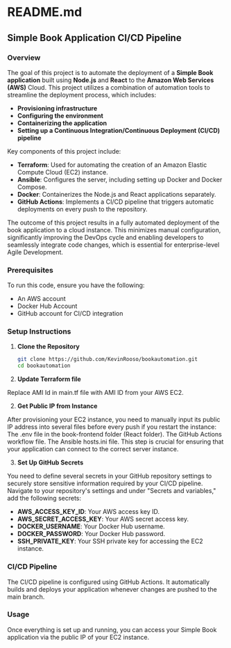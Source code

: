 # README.md

## Simple Book Application CI/CD Pipeline

### Overview

The goal of this project is to automate the deployment of a **Simple Book application** built using **Node.js** and **React** to the **Amazon Web Services (AWS)** Cloud. This project utilizes a combination of automation tools to streamline the deployment process, which includes:

- **Provisioning infrastructure**
- **Configuring the environment**
- **Containerizing the application**
- **Setting up a Continuous Integration/Continuous Deployment (CI/CD) pipeline**

Key components of this project include:

- **Terraform**: Used for automating the creation of an Amazon Elastic Compute Cloud (EC2) instance.
- **Ansible**: Configures the server, including setting up Docker and Docker Compose.
- **Docker**: Containerizes the Node.js and React applications separately.
- **GitHub Actions**: Implements a CI/CD pipeline that triggers automatic deployments on every push to the repository.

The outcome of this project results in a fully automated deployment of the book application to a cloud instance. This minimizes manual configuration, significantly improving the DevOps cycle and enabling developers to seamlessly integrate code changes, which is essential for enterprise-level Agile Development.

### Prerequisites

To run this code, ensure you have the following:

- An AWS account
- Docker Hub Account
- GitHub account for CI/CD integration

### Setup Instructions

1. **Clone the Repository**

   ```bash
   git clone https://github.com/KevinRooso/bookautomation.git
   cd bookautomation

2. **Update Terraform file**

Replace AMI Id in main.tf file with AMI ID from your AWS EC2.
   
2. **Get Public IP from Instance**

After provisioning your EC2 instance, you need to manually input its public IP address into several files before every push if you restart the instance:
The .env file in the book-frontend folder (React folder).
The GitHub Actions workflow file.
The Ansible hosts.ini file.
This step is crucial for ensuring that your application can connect to the correct server instance.

3. **Set Up GitHub Secrets**

You need to define several secrets in your GitHub repository settings to securely store sensitive information required by your CI/CD pipeline. Navigate to your repository's settings and under "Secrets and variables," add the following secrets:
- **AWS_ACCESS_KEY_ID**: Your AWS access key ID.
- **AWS_SECRET_ACCESS_KEY**: Your AWS secret access key.
- **DOCKER_USERNAME**: Your Docker Hub username.
- **DOCKER_PASSWORD**: Your Docker Hub password.
- **SSH_PRIVATE_KEY**: Your SSH private key for accessing the EC2 instance.

### CI/CD Pipeline
The CI/CD pipeline is configured using GitHub Actions. It automatically builds and deploys your application whenever changes are pushed to the main branch.

### Usage
Once everything is set up and running, you can access your Simple Book application via the public IP of your EC2 instance.
  
